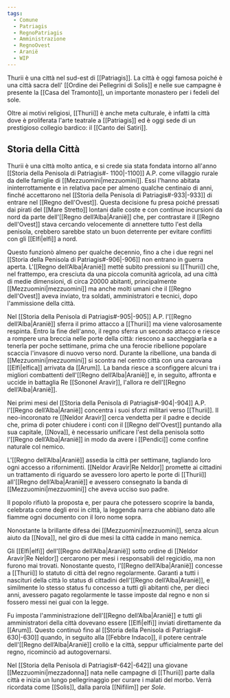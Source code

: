 ```yaml
---
tags:
  - Comune
  - Patriagis
  - RegnoPatriagis
  - Amministrazione
  - RegnoOvest
  - Aranië
  - WIP
---
```

Thurii è una città nel sud-est di [[Patriagis]]. La città è oggi famosa poiché è una città sacra dell' [[Ordine dei Pellegrini di Solis]] e nelle sue campagne è presente la [[Casa del Tramonto]], un importante monastero per i fedeli del sole. 

Oltre ai motivi religiosi, [[Thurii]] è anche meta culturale, è infatti la città dove è proliferata l'arte teatrale a [[Patriagis]] ed è oggi sede di un prestigioso collegio bardico: il [[Canto dei Satiri]]. 

## Storia della Città

Thurii è una città molto antica, e si crede sia stata fondata intorno all'anno [[Storia della Penisola di Patriagis#- 1100|-1100]] A.P. come villaggio rurale da delle famiglie di [[Mezzuomini|mezzuomini]]. Essi l'hanno abitata ininterrottamente e in relativa pace per almeno qualche centinaio di anni, finché accettarono nel [[Storia della Penisola di Patriagis#-933|-933]] di entrare nel [[Regno dell'Ovest]]. Questa decisione fu presa poiché pressati dai pirati del [[Mare Stretto]] lontani dalle coste e con continue incursioni da nord da parte dell'[[Regno dell’Alba|Aranië]] che, per contrastare il [[Regno dell'Ovest]] stava cercando velocemente di annettere tutto l'est della penisola, crebbero sarebbe stato un buon deterrente per evitare conflitti con gli [[Elfi|elfi]] a nord. 

Questo funzionò almeno per qualche decennio, fino a che i due regni nel [[Storia della Penisola di Patriagis#-906|-906]] non entrano in guerra aperta. L'[[Regno dell’Alba|Aranië]] metté subito pressioni su [[Thurii]] che, nel frattempo, era cresciuta da una piccola comunità agricola, ad una città di medie dimensioni, di circa 20000 abitanti, principalmente [[Mezzuomini|mezzuomini]] ma anche molti umani che il [[Regno dell'Ovest]] aveva inviato, tra soldati, amministratori e tecnici, dopo l'ammissione della città. 

Nel [[Storia della Penisola di Patriagis#-905|-905]] A.P. l'[[Regno dell’Alba|Aranië]] sferra il primo attacco a [[Thurii]] ma viene valorosamente respinta. Entro la fine dell'anno, il regno sferra un secondo attacco e riesce a rompere una breccia nelle porte della città: riescono a saccheggiarla e a tenerla per poche settimane, prima che una ferocie ribellione popolare scaccia l'invasore di nuovo verso nord. Durante la ribellione, una banda di [[Mezzuomini|mezzuomini]] si scontra nel centro città con una carovana [[Elfi|elfica]] arrivata da [[Arum]]. La banda riesce a sconfiggere alcuni tra i migliori combattenti dell'[[Regno dell’Alba|Aranië]] e, in seguito, affronta e uccide in battaglia Re [[Sononel Aravir]], l'allora re dell'[[Regno dell’Alba|Aranië]]. 

Nei primi mesi del [[Storia della Penisola di Patriagis#-904|-904]] A.P. l'[[Regno dell’Alba|Aranië]] concentra i suoi sforzi militari verso [[Thurii]]. Il neo-incoronato re [[Neldor Aravir]] cerca vendetta per il padre e decide che, prima di poter chiudere i conti con il [[Regno dell'Ovest]] puntando alla sua capitale, [[Nova]], è necessario unificare l'est della penisola sotto l'[[Regno dell’Alba|Aranië]] in modo da avere i [[Pendici]] come confine naturale col nemico. 

L'[[Regno dell’Alba|Aranië]] assedia la città per settimane, tagliando loro ogni accesso a rifornimenti. [[Neldor Aravir|Re Neldor]] promette ai cittadini un trattamento di riguardo se avessero loro aperto le porte di [[Thurii]] all'[[Regno dell’Alba|Aranië]] e avessero consegnato la banda di [[Mezzuomini|mezzuomini]] che aveva ucciso suo padre. 

Il popolo rifiutò la proposta e, per paura che potessero scoprire la banda, celebrata come degli eroi in città, la leggenda narra che abbiano dato alle fiamme ogni documento con il loro nome sopra. 

Nonostante la brillante difesa dei [[Mezzuomini|mezzuomini]], senza alcun aiuto da [[Nova]], nel giro di due mesi la città cadde in mano nemica. 

Gli [[Elfi|elfi]] dell'[[Regno dell’Alba|Aranië]] sotto ordine di [[Neldor Aravir|Re Neldor]] cercarono per mesi i responsabili del regicidio, ma non furono mai trovati. Nonostante questo, l'[[Regno dell’Alba|Aranië]] concesse a [[Thurii]] lo statuto di città del regno regolarmente. Garantì a tutti i nascituri della città lo status di cittadini dell'[[Regno dell’Alba|Aranië]], e similmente lo stesso status fu concesso a tutti gli abitanti che, per dieci anni, avessero pagato regolarmente le tasse imposte dal regno e non si fossero messi nei guai con la legge. 

Fu imposta l'amministrazione dell'[[Regno dell’Alba|Aranië]] e tutti gli amministratori della città dovevano essere [[Elfi|elfi]] inviati direttamente da [[Arum]]. Questo continuò fino al [[Storia della Penisola di Patriagis#- 630|-630]] quando, in seguito alla [[Febbre Indaco]], il potere centrale dell'[[Regno dell’Alba|Aranië]] crollò e la città, seppur ufficialmente parte del regno, ricominciò ad autogovernarsi. 

Nel [[Storia della Penisola di Patriagis#-642|-642]] una giovane [[Mezzuomini|mezzadonna]] nata nelle campagne di [[Thurii]] parte dalla città e inizia un lungo pellegrinaggio per curare i malati del morbo. Verrà ricordata come [[Solis]], dalla parola [[Nifilim]] per *Sole*. 


